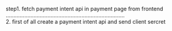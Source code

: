 step1. fetch payment intent api in payment page from frontend .............................................................................<br/> 2. first of all create a payment intent api and send client sercret
